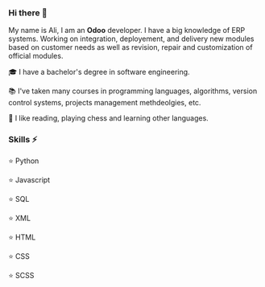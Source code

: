 ### Hi there 👋
My name is Ali, I am an **Odoo** developer.
I have a big knowledge of ERP systems. Working on integration, deployement, and delivery new modules based on customer needs as well as revision, repair and customization of official modules.

🎓 I have a bachelor's degree in software engineering.

📚 I've taken many courses in programming languages, algorithms, version control systems, projects management methdeolgies, etc.

🌱 I like reading, playing chess and learning other languages.

### Skills ⚡
⭐ Python

⭐ Javascript

⭐ SQL

⭐ XML

⭐ HTML

⭐ CSS

⭐ SCSS
